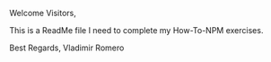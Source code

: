 Welcome Visitors,

This is a ReadMe file I need to complete my How-To-NPM exercises.

Best Regards, 
Vladimir Romero
